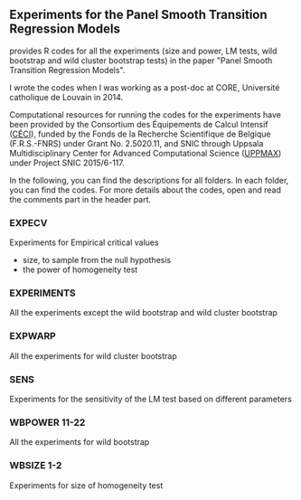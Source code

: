 <!-- README.md is generated from README.Rmd. Please edit that file -->
Experiments for the Panel Smooth Transition Regression Models
-------------------------------------------------------------

provides R codes for all the experiments (size and power, LM tests, wild bootstrap and wild cluster bootstrap tests) in the paper "Panel Smooth Transition Regression Models".

I wrote the codes when I was working as a post-doc at CORE, Université catholique de Louvain in 2014.

Computational resources for running the codes for the experiments have been provided by the Consortium des Équipements de Calcul Intensif ([CÉCI](http://www.ceci-hpc.be/)), funded by the Fonds de la Recherche Scientifique de Belgique (F.R.S.-FNRS) under Grant No. 2.5020.11, and SNIC through Uppsala Multidisciplinary Center for Advanced Computational Science ([UPPMAX](http://www.uppmax.uu.se/)) under Project SNIC 2015/6-117.

In the following, you can find the descriptions for all folders. In each folder, you can find the codes. For more details about the codes, open and read the comments part in the header part.

### EXPECV

Experiments for Empirical critical values

-   size, to sample from the null hypothesis
-   the power of homogeneity test

### EXPERIMENTS

All the experiments except the wild bootstrap and wild cluster bootstrap

### EXPWARP

All the experiments for wild cluster bootstrap

### SENS

Experiments for the sensitivity of the LM test based on different parameters

### WBPOWER 11-22

All the experiments for wild bootstrap

### WBSIZE 1-2

Experiments for size of homogeneity test
